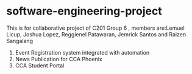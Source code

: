 # software-engineering-project
This is for collaborative project of C201 Group 6 , members are:Lemuel Licup, Joshua Lopez, Reggienel Patawaran,  Jemrick Santos and Raizen Sangalang


1. Event Registration system integrated with automation 
2. News Publication for CCA Phoenix 
3. CCA Student Portal 
<!-- fix code tomorrow -->
<!-- fix it one more  -->